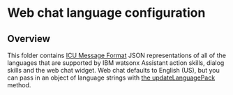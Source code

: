 # Web chat language configuration

## Overview

This folder contains [ICU Message Format](http://userguide.icu-project.org/formatparse/messages) JSON representations of all of the languages that are supported by IBM watsonx Assistant action skills, dialog skills and the web chat widget. Web chat defaults to English (US), but you can pass in an object of language strings with
[the updateLanguagePack](https://web-chat.global.assistant.watson.cloud.ibm.com/docs.html?to=api-instance-methods#languages) method.